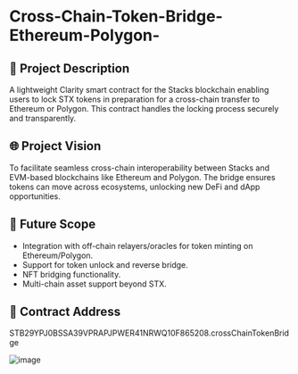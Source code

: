 # Cross-Chain-Token-Bridge-Ethereum-Polygon-



## 📌 Project Description
A lightweight Clarity smart contract for the Stacks blockchain enabling users to lock STX tokens in preparation for a cross-chain transfer to Ethereum or Polygon. This contract handles the locking process securely and transparently.

## 🌐 Project Vision
To facilitate seamless cross-chain interoperability between Stacks and EVM-based blockchains like Ethereum and Polygon. The bridge ensures tokens can move across ecosystems, unlocking new DeFi and dApp opportunities.

## 🚀 Future Scope
- Integration with off-chain relayers/oracles for token minting on Ethereum/Polygon.
- Support for token unlock and reverse bridge.
- NFT bridging functionality.
- Multi-chain asset support beyond STX.

## 🔗 Contract Address
STB29YPJ0BSSA39VPRAPJPWER41NRWQ10F865208.crossChainTokenBridge


![image](https://github.com/user-attachments/assets/bf2373b4-9c08-4ab8-ae4c-aab5ffae71f6)

